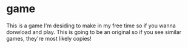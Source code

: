 # game
This is a game I'm desiding to make in my free time so if you wanna donwload and play. This is going to be an original so if you see similar games, they're most likely copies!
